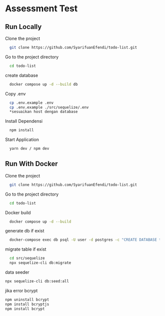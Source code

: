 
# Assessment Test

## Run Locally

Clone the project

```bash
  git clone https://github.com/SyarifuanEfendi/todo-list.git
```

Go to the project directory

```bash
  cd todo-list
```

create database

```bash
  docker compose up -d --build db
```

Copy .env

```bash
  cp .env.example .env
  cp .env.example ./src/sequelize/.env
  *sesuaikan host dengan database
```

Install Dependensi

```bash
  npm install
```

Start Application

```bash
  yarn dev / npm dev
```


## Run With Docker

Clone the project

```bash
  git clone https://github.com/SyarifuanEfendi/todo-list.git
```

Go to the project directory

```bash
  cd todo-list
```

Docker build

```bash
  docker compose up -d --build
```

generate db if exist

```bash
  docker-compose exec db psql -U user -d postgres -c "CREATE DATABASE todo_list"
```

migrate table if exist

```bash
  cd src/sequelize
  npx sequelize-cli db:migrate
```

data seeder
```bash
npx sequelize-cli db:seed:all
```

jika error bcrypt
```bash
npm uninstall bcrypt
npm install bcryptjs
npm install bcrypt
```
